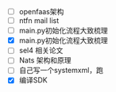 - [ ] openfaas架构
- [ ] ntfn mail list
- [ ] main.py初始化流程大致梳理
- [x] main.py初始化流程大致梳理
- [ ] sel4 相关论文
- [ ] Nats 架构和原理
- [ ] 自己写一个systemxml，跑
- [x] 编译SDK
